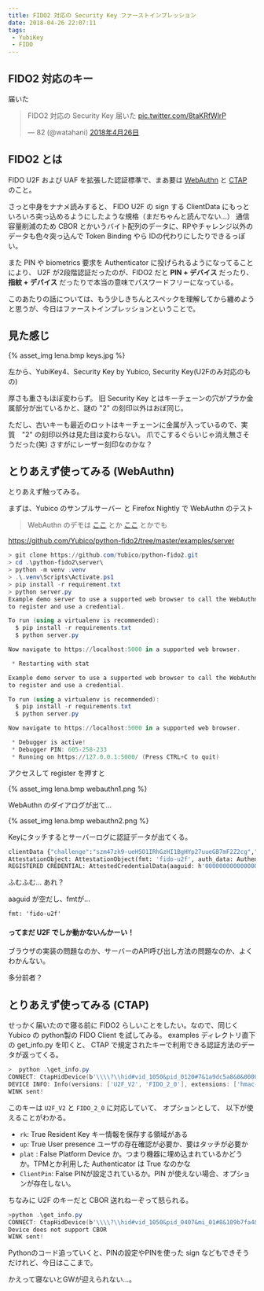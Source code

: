 ```yaml
---
title: FIDO2 対応の Security Key ファーストインプレッション
date: 2018-04-26 22:07:11
tags: 
 - YubiKey
 - FIDO
---
```


## FIDO2 対応のキー

届いた

<blockquote class="twitter-tweet" data-lang="ja"><p lang="ja" dir="ltr">FIDO2 対応の Security Key 届いた <a href="https://t.co/8taKRfWlrP">pic.twitter.com/8taKRfWlrP</a></p>&mdash; 82 (@watahani) <a href="https://twitter.com/watahani/status/989460163420569600?ref_src=twsrc%5Etfw">2018年4月26日</a></blockquote>
<script async src="https://platform.twitter.com/widgets.js" charset="utf-8"></script>

## FIDO2 とは

FIDO U2F および UAF を拡張した認証標準で、まあ要は [WebAuthn](https://www.w3.org/TR/webauthn/) と [CTAP](https://fidoalliance.org/specs/fido-v2.0-rd-20161004/fido-client-to-authenticator-protocol-v2.0-rd-20161004.html) のこと。

さっと中身をナナメ読みすると、 FIDO U2F の sign する ClientData にもっといろいろ突っ込めるようにしたような規格（まだちゃんと読んでない…）
通信容量削減のため CBOR とかいうバイト配列のデータに、RPやチャレンジ以外のデータも色々突っ込んで Token Binding やら IDの代わりにしたりできるっぽい。

また PIN や biometrics 要求を Authenticator に投げられるようになってることにより、 U2F が2段階認証だったのが、FIDO2 だと **PIN + デバイス** だったり、**指紋 + デバイス** だったりで本当の意味でパスワードフリーになっている。

このあたりの話については、もう少しきちんとスペックを理解してから纏めようと思うが、今日はファーストインプレッションということで。

## 見た感じ

{% asset_img lena.bmp keys.jpg %}

左から、YubiKey4、Security Key by Yubico, Security Key(U2Fのみ対応のもの)

厚さも重さもほぼ変わらず。
旧 Security Key とはキーチェーンの穴がプラか金属部分が出ているかと、謎の "2" の刻印以外はおぼ同じ。

ただし、古いキーも最近のロットはキーチェーンに金属が入っているので、実質　"2" の刻印以外は見た目は変わらない。
爪でこするぐらいじゃ消え無さそうだった(笑) さすがにレーザー刻印なのかな？

## とりあえず使ってみる (WebAuthn)

とりあえず触ってみる。

まずは、Yubico のサンプルサーバー と Firefox Nightly で WebAuthn のテスト
> WebAuthn のデモは [ここ](https://webauthn.io/) とか [ここ](http://webauthn.bin.coffee/) とかでも

<https://github.com/Yubico/python-fido2/tree/master/examples/server>

```ps1
> git clone https://github.com/Yubico/python-fido2.git
> cd .\python-fido2\server\
> python -m venv .venv
> .\.venv\Scripts\Activate.ps1
> pip install -r requirement.txt
> python server.py
Example demo server to use a supported web browser to call the WebAuthn APIs
to register and use a credential.

To run (using a virtualenv is recommended):
  $ pip install -r requirements.txt
  $ python server.py

Now navigate to https://localhost:5000 in a supported web browser.

 * Restarting with stat

Example demo server to use a supported web browser to call the WebAuthn APIs
to register and use a credential.

To run (using a virtualenv is recommended):
  $ pip install -r requirements.txt
  $ python server.py

Now navigate to https://localhost:5000 in a supported web browser.

 * Debugger is active!
 * Debugger PIN: 605-258-233
 * Running on https://127.0.0.1:5000/ (Press CTRL+C to quit)
```

アクセスして register を押すと

{% asset_img lena.bmp webauthn1.png %}

WebAuthn のダイアログが出て…

{% asset_img lena.bmp webauthn2.png %}

Keyにタッチするとサーバーログに認証データが出てくる。

```py
clientData {"challenge":"szm47zk9-ueHSO1IRhGzHI1BgHYp27uueGB7mF2Z2cg","clientExtensions":{},"hashAlgorithm":"SHA-256","origin":"https://localhost:5000","type":"webauthn.create"}
AttestationObject: AttestationObject(fmt: 'fido-u2f', auth_data: AuthenticatorData(rp_id_hash: h'49960de5880e8c687434170f6476605b8fe4aeb9a28632c7995cf3ba831d9763', flags: 0x41, counter: 0, credential_data: AttestedCredentialData(aaguid: h'00000000000000000000000000000000', credential_id: h'f9c62b17c868223f619223f7f705be4b29b314b7b237073389319d922cc61ce5d913b1ec68a9da6917cb362ce9ed0623d4d5f0a3d4b7b21db661b2628b6d7e0e', public_key: {1: 2, 3: -7, -1: 1, -2: b'\xc0\x83\xe0Z\xd4t\xfd\tr\xc5\xb7\xe5g\xe3\x0cd\x81\x82{\xf7\xe6\xa8*\x92\x83\x89\xb0\xf7a\xfc@\x15', -3: b'\x1e\x18[\xb2T\x17@7\xdf\x1f\x9c\xd5\x07\xb5+Egg$;\x179\xbdB\xe3\xed\x84\x7fT\xad\xf6\xb4'}), att_statement: {'sig': b'0E\x02!\x00\x8c\xb2x\xa5\x8d\x99\xebJ\x10\xd2\xde\xd7\xaa@\xd9\x1e2S\xb1\xab\x03\xedt\x00\xe2\xe5g\x0fy\xbcN\xde\x02 S\x1d\xe9\xdb\x084\x1e\x0c\x17\x88\xb6\xc4uA\xf0\xcfD\x14\xf2U\x8e\x9c\xf0!\x03\x1c\xea\xab\xcf\xe6\x9aH', 'x5c': [b'0\x82\x02\xbe0\x82\x01\xa6\xa0\x03\x02\x01\x02\x02\x04t\x86\xfd\xc20\r\x06\t*\x86H\x86\xf7\r\x01\x01\x0b\x05\x000.1,0*\x06\x03U\x04\x03\x13#Yubico U2F Root CA Serial 4572006310 \x17\r140801000000Z\x18\x0f20500904000000Z0o1\x0b0\t\x06\x03U\x04\x06\x13\x02SE1\x120\x10\x06\x03U\x04\n\x0c\tYubico AB1"0 \x06\x03U\x04\x0b\x0c\x19Authenticator Attestation1(0&\x06\x03U\x04\x03\x0c\x1fYubico U2F EE Serial 19550038420Y0\x13\x06\x07*\x86H\xce=\x02\x01\x06\x08*\x86H\xce=\x03\x01\x07\x03B\x00\x04\x95]\xf3\xad\xf7$}1u\xef\xfd\x9c\xc4\xf3\x1aN\x87\x8e\xba\xe1\x81\tVaP\xfb8\x8b._e\'\xbfW@\x9a\xa5\x81\xa5\r\n\xc5/\x18D\\\n\x13T\x8a\x13S\xc8\xa4\xe5\x9apNR;\xc0M\xeb\xed\xa3l0j0"\x06\t+\x06\x01\x04\x01\x82\xc4\n\x02\x04\x151.3.6.1.4.1.41482.1.10\x13\x06\x0b+\x06\x01\x04\x01\x82\xe5\x1c\x02\x01\x01\x04\x04\x03\x02\x05 0!\x06\x0b+\x06\x01\x04\x01\x82\xe5\x1c\x01\x01\x04\x04\x12\x04\x10\xf8\xa0\x11\xf3\x8c\nM\x15\x80\x06\x17\x11\x1f\x9e\xdc}0\x0c\x06\x03U\x1d\x13\x01\x01\xff\x04\x020\x000\r\x06\t*\x86H\x86\xf7\r\x01\x01\x0b\x05\x00\x03\x82\x01\x01\x001\\H\x80\xe6\x9aR~8f\x89\xbdi\xfd\n\xa8oI\xeb\x9eN\x85EAUo\xaa\xd0\x0b:\x00\x8a\x1d\xdc\x01\xf9lv\xf6h6\x1a\x91\xe22\xc8\x10\xa7\x9cc\x07L\x9bnzF\xeb\x1d\xb5\xd8\\DH\x9f\x86\x8avC\xd2*\\\x86.\xc0?\x03\xe5\x84\x8b\xe3\x80}z\xcdU\xf8\xe1\xae\x1e\xe2\x13\xacs\xabK \xe3\xfb\xd5&\x8c\xb0{\x87\x80\'\x1d\x1fK\xe0\xe5\xdd\xacsM:X\x97\xbdMs\xba\x7f5~\xa2\x08\xc9\x9d\x8aM)\x02\xe6\tz\x00\\M\xc9\x04\xdc\n\x18\x12\x0e\n\xf7\xd0\x0c\xfc\x96\x9a(\x86\xe5\xb1\xb1a\xf3\xed\xcb\xc6w\xa6x\xd7\xfbS\x03\x9c\xcd\xa1\x86\xbe4\xbaS1\x95#C\x9d\x7f\xd9Jp\xf20b\x1b\x93\xc4\xceBh\xd3\x17M\x94;\xc6\xae?\xc97\xc2\xdeC\xd6\xb4N!\x15=\xf8P\x92_\x95\x90b.\xbcF\xe0\xeb\x18\xc6A\xf0\xfe~o*\t\xa9\xb2\x90w\x19\xf6.a5\xa1\x902\xa2\x13\xc0\x98\xb7(<\xee']})
REGISTERED CREDENTIAL: AttestedCredentialData(aaguid: h'00000000000000000000000000000000', credential_id: h'f9c62b17c868223f619223f7f705be4b29b314b7b237073389319d922cc61ce5d913b1ec68a9da6917cb362ce9ed0623d4d5f0a3d4b7b21db661b2628b6d7e0e', public_key: {1: 2, 3: -7, -1: 1, -2: b'\xc0\x83\xe0Z\xd4t\xfd\tr\xc5\xb7\xe5g\xe3\x0cd\x81\x82{\xf7\xe6\xa8*\x92\x83\x89\xb0\xf7a\xfc@\x15', -3: b'\x1e\x18[\xb2T\x17@7\xdf\x1f\x9c\xd5\x07\xb5+Egg$;\x179\xbdB\xe3\xed\x84\x7fT\xad\xf6\xb4'}
```

ふむふむ… あれ？

aaguid が空だし、fmtが…

`fmt: 'fido-u2f'` 

<h4>ってまだ U2F でしか動かないんかーい！</h4>

ブラウザの実装の問題なのか、サーバーのAPI呼び出し方法の問題なのか、よくわかんない。

多分前者？

## とりあえず使ってみる (CTAP)

せっかく届いたので寝る前に FIDO2 らしいことをしたい。なので、同じく Yubico の python製の FIDO Client を試してみる。
examples ディレクトリ直下の get_info.py を叩くと、 CTAP で規定されたキーで利用できる認証方法のデータが返ってくる。

```ps1
>  python .\get_info.py
CONNECT: CtapHidDevice(b'\\\\?\\hid#vid_1050&pid_0120#7&1a9dc5a8&0&0000#{4d1e55b2-f16f-11cf-88cb-001111000030}\x00')
DEVICE INFO: Info(versions: ['U2F_V2', 'FIDO_2_0'], extensions: ['hmac-secret'], aaguid: h'f8a011f38c0a4d15800617111f9edc7d', options: {'rk': True, 'up': True, 'plat': False, 'clientPin': False}, max_message_size: 1200, pin_protocols: [1])
WINK sent!
```

このキーは `U2F_V2` と `FIDO_2_0` に対応していて、 オプションとして、 以下が使えることがわかる。

* `rk`: True  Resident Key キー情報を保存する領域がある
* `up`: True   User presence ユーザの存在確認が必要か、要はタッチが必要か
* `plat` : False  Platform Device か。つまり機器に埋め込まれているかどうか。TPMとか利用した Authenticator は True なのかな
* `ClientPin`: False PINが設定されているか。PIN が使えない場合、オプションが存在しない。

ちなみに U2F のキーだと CBOR 送れねーぞって怒られる。

```ps1
>python .\get_info.py
CONNECT: CtapHidDevice(b'\\\\?\\hid#vid_1050&pid_0407&mi_01#8&109b7fa4&0&0000#{4d1e55b2-f16f-11cf-88cb-001111000030}\x00')
Device does not support CBOR
WINK sent!
```

Pythonのコード追っていくと、PINの設定やPINを使った sign などもできそうだけれど、今日はここまで。

かえって寝ないとGWが迎えられない…。